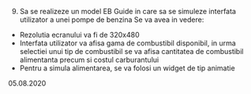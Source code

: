 9.	Sa se realizeze un model EB Guide in care sa se simuleze interfata utilizator a unei pompe de benzina
Se va avea in vedere: 
-	Rezolutia ecranului va fi de 320x480
-	Interfata utilizator va afisa gama de combustibil disponibil, in urma selectiei unui tip de combustibil se va afisa cantitatea de combustibil alimentanta precum si costul carburantului
-	Pentru a simula alimentarea, se va folosi un widget de tip animatie

05.08.2020